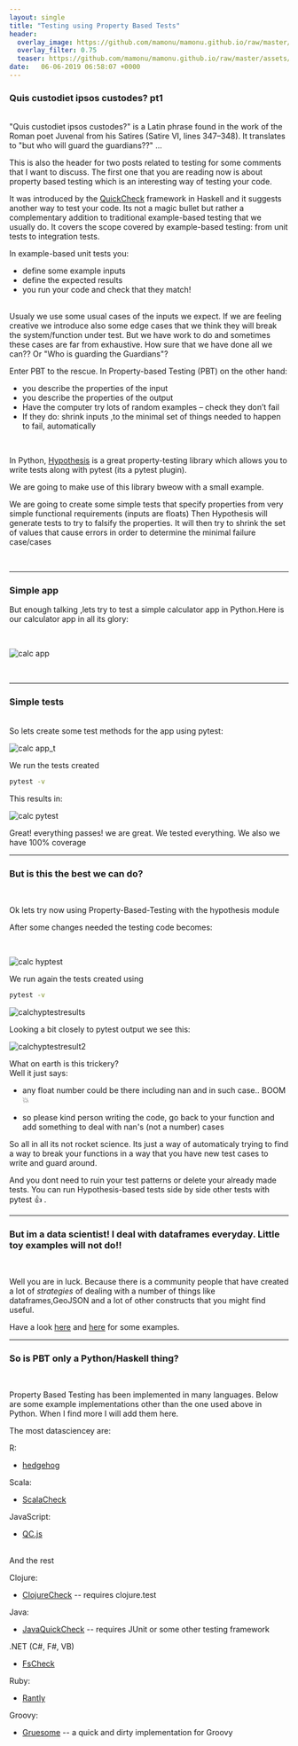```yaml
---
layout: single
title: "Testing using Property Based Tests"
header:
  overlay_image: https://github.com/mamonu/mamonu.github.io/raw/master/assets/hypt/cropped-bd1.jpg
  overlay_filter: 0.75
  teaser: https://github.com/mamonu/mamonu.github.io/raw/master/assets/hypt/cropped-bd1.jpg
date:   06-06-2019 06:58:07 +0000
---
```



### Quis custodiet ipsos custodes? pt1

 
 
<br /> 
"Quis custodiet ipsos custodes?" is a Latin phrase found in the work of the Roman poet Juvenal from his Satires (Satire VI, lines 347–348). It translates to "but who will guard the guardians??" ...


This is also the header for two posts related to testing for some comments that I want to discuss.
The first one that you are reading now is about property based testing which is an interesting way of testing your code.

It was introduced by the [QuickCheck](https://github.com/nick8325/quickcheck) framework in Haskell and it suggests another way to test your code. 
Its not a magic bullet but rather a complementary addition to traditional example-based testing that we usually do.
It covers the scope covered by example-based testing: from unit tests to integration tests.

In example-based unit tests you:

- define some example inputs
- define the expected results
- you run your code and check that they match!


<br /> 
Usualy we use some usual cases of the inputs we expect. If we are feeling creative we introduce also some edge cases that we think they will break the system/function under test.
But we have work to do and sometimes these cases are far from exhaustive. How sure that we have done all we can?? 
Or "Who is guarding the Guardians"?

Enter PBT to the rescue. In Property-based Testing (PBT) on the other hand:

- you describe the properties of the input
- you describe the properties of the output
- Have the computer try lots of random examples – check they don’t fail
- If they do: shrink inputs ,to the minimal set of things needed to happen to fail, automatically 

<br /> 


In Python,  [Hypothesis](https://github.com/HypothesisWorks/hypothesis/tree/master/hypothesis-python) 
is a great property-testing library which allows you to write tests along with pytest (its a pytest plugin). 

We are going to make use of this library bweow with a small example.

We are going to create some simple tests  that specify properties from very simple functional requirements (inputs are floats)
Then Hypothesis will generate tests to try to falsify the properties. 
It will then try to shrink the set of values that cause errors in order to determine the minimal failure case/cases

<br /> 

---

### Simple app


But enough talking ,lets try to test a simple calculator app in Python.Here is our calculator app in all its glory:

<br /> 

![calc app](https://raw.githubusercontent.com/mamonu/mamonu.github.io/master/assets/hypt/calcs.png)

<br /> 

---
### Simple tests


<br /> 
So lets create some test methods for the app using pytest:

![calc app_t](https://github.com/mamonu/mamonu.github.io/raw/master/assets/hypt/pytestsimple1.png)

We run the tests created 

```bash
pytest -v
```

This results in:

![calc pytest](https://github.com/mamonu/mamonu.github.io/raw/master/assets/hypt/pytestresult.png)

Great! everything passes! we are great. We tested everything. We also we have 100% coverage  


---

###  But is this the best we can do?

<br /> 

Ok lets try now using Property-Based-Testing with the hypothesis module

After some changes needed the testing code becomes:

<br /> 

![calc hyptest](https://github.com/mamonu/mamonu.github.io/raw/master/assets/hypt/pytesthyp.png)

We run again the tests created using 

```bash
pytest -v
```

![calchyptestresults](https://github.com/mamonu/mamonu.github.io/raw/master/assets/hypt/pytesthypresult1.png)


Looking a bit closely to pytest output we  see this:

![calchyptestresult2](https://github.com/mamonu/mamonu.github.io/raw/master/assets/hypt/pytesthypresult2.png)

What on earth is this trickery? 
<br /> 
Well it just says: 

- any float number could be there including nan and in such case.. BOOM :boom:

- so please kind person writing the code, go back to your function and add something to deal with nan's (not a number) cases


So all in all its not rocket science. Its just a way of automaticaly trying to find a way to break your functions 
in a way that you have new test cases to write and guard around.

And you dont need to ruin your test patterns or delete your already made tests. You can run Hypothesis-based tests side by side other tests with pytest :thumbsup: . 

---
###  But im a data scientist! I deal with dataframes everyday. Little toy examples will not do!!
<br /> 

Well you are in luck. Because there is a community people that have created a lot of *strategies* of dealing with a number of things
like dataframes,GeoJSON and a lot of other constructs that you might find useful.

Have a look [here](https://hypothesis.readthedocs.io/en/latest/numpy.html#pandas) and [here](https://hypothesis.readthedocs.io/en/latest/strategies.html?highlight=strategies) for some examples. 

---
### So is PBT only a Python/Haskell thing?
<br /> 

Property Based Testing has been implemented in many languages. 
Below are some example implementations other than the one used above in Python. When I find more I will add them here.


The most datasciencey are:
<br />

R:
* [hedgehog](https://github.com/hedgehogqa/r-hedgehog)

Scala:
 * [ScalaCheck](https://github.com/rickynils/scalacheck) 

JavaScript:
 * [QC.js](https://bitbucket.org/darrint/qc.js/)

<br />
And the rest

<br />

Clojure:
 * [ClojureCheck](https://bitbucket.org/kotarak/clojurecheck) -- requires clojure.test

Java:
 * [JavaQuickCheck](http://java.net/projects/quickcheck/pages/Home) -- requires JUnit or some other testing framework

.NET (C#, F#, VB)
 * [FsCheck](https://github.com/fscheck/FsCheck)

Ruby:
 * [Rantly](https://github.com/hayeah/rantly)


Groovy:
 * [Gruesome](https://github.com/mcandre/gruesome) -- a quick and dirty implementation for Groovy







